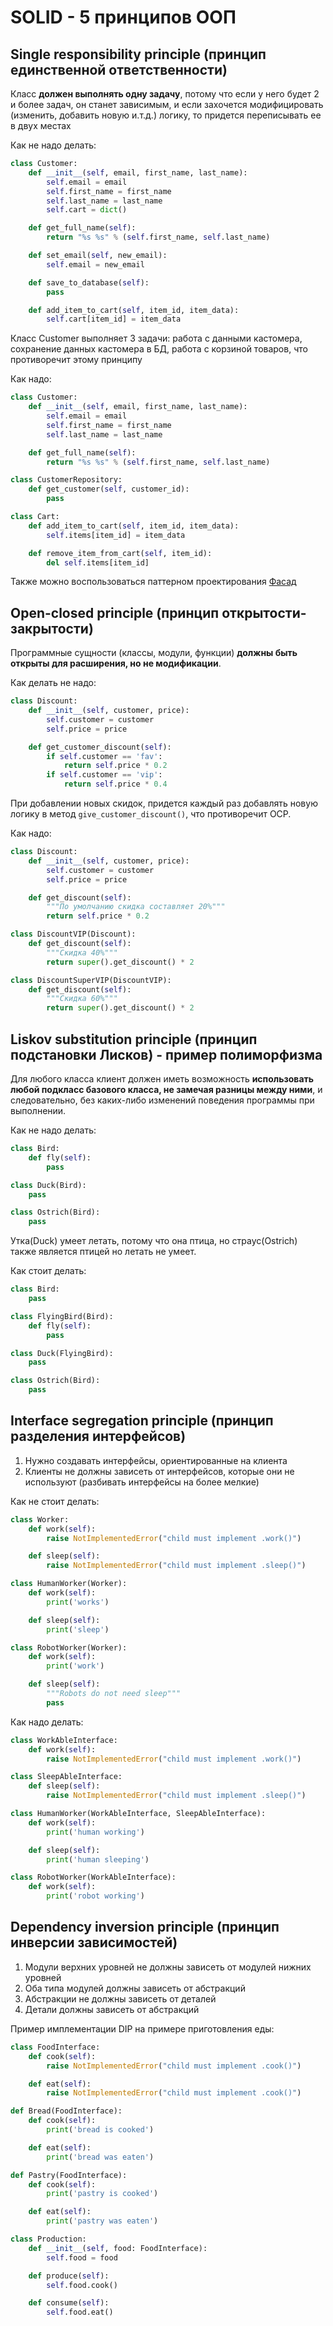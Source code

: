 # SOLID - 5 принципов ООП

## Single responsibility principle (принцип единственной ответственности)
Класс **должен выполнять одну задачу**, потому что если у него будет 2 и более задач, он станет зависимым, и если захочется модифицировать (изменить, добавить новую и.т.д.) логику, то придется переписывать еe в двух местах

Как не надо делать:
```python
class Customer:
    def __init__(self, email, first_name, last_name):
        self.email = email
        self.first_name = first_name
        self.last_name = last_name
        self.cart = dict()

    def get_full_name(self):
        return "%s %s" % (self.first_name, self.last_name)

    def set_email(self, new_email):
        self.email = new_email

    def save_to_database(self):
        pass

    def add_item_to_cart(self, item_id, item_data):
        self.cart[item_id] = item_data
```
Класс Customer выполняет 3 задачи: работа с данными кастомера, сохранение данных кастомера в БД, работа с корзиной товаров, что противоречит этому принципу

Как надо:
```python
class Customer:
    def __init__(self, email, first_name, last_name):
        self.email = email
        self.first_name = first_name
        self.last_name = last_name

    def get_full_name(self):
        return "%s %s" % (self.first_name, self.last_name)

class CustomerRepository:
    def get_customer(self, customer_id):
        pass

class Cart:
    def add_item_to_cart(self, item_id, item_data):
        self.items[item_id] = item_data

    def remove_item_from_cart(self, item_id):
        del self.items[item_id]
```
Также можно воспользоваться паттерном проектирования [Фасад](https://refactoring.guru/ru/design-patterns/facade)

## Open-closed principle (принцип открытости-закрытости)
Программные сущности (классы, модули, функции) **должны быть открыты для расширения, но не модификации**.

Как делать не надо:
```python
class Discount:
    def __init__(self, customer, price):
        self.customer = customer
        self.price = price

    def get_customer_discount(self):
        if self.customer == 'fav':
            return self.price * 0.2
        if self.customer == 'vip':
            return self.price * 0.4
```
При добавлении новых скидок, придется каждый раз добавлять новую логику в метод `give_customer_discount()`, что противоречит OCP.

Как надо:
```python
class Discount:
    def __init__(self, customer, price):
        self.customer = customer
        self.price = price

    def get_discount(self):
        """По умолчанию скидка составляет 20%"""
        return self.price * 0.2

class DiscountVIP(Discount):
    def get_discount(self):
        """Скидка 40%"""
        return super().get_discount() * 2

class DiscountSuperVIP(DiscountVIP):
    def get_discount(self):
        """Скидка 60%"""
        return super().get_discount() * 2
```

## Liskov substitution principle (принцип подстановки Лисков) - пример полиморфизма
Для любого класса клиент должен иметь возможность **использовать любой подкласс базового класса, не замечая разницы между ними**, и следовательно, без каких-либо изменений поведения программы при выполнении.

Как не надо делать:
```python
class Bird:
    def fly(self):
        pass

class Duck(Bird):
    pass

class Ostrich(Bird):
    pass
```
Утка(Duck) умеет летать, потому что она птица, но страус(Ostrich) также является птицей но летать не умеет.

Как стоит делать:
```python
class Bird:
    pass

class FlyingBird(Bird):
    def fly(self):
        pass

class Duck(FlyingBird):
    pass

class Ostrich(Bird):
    pass
```

## Interface segregation principle (принцип разделения интерфейсов)
1. Нужно создавать интерфейсы, ориентированные на клиента
2. Клиенты не должны зависеть от интерфейсов, которые они не используют (разбивать интерфейсы на более мелкие)

Как не стоит делать:
```python
class Worker:
    def work(self):
        raise NotImplementedError("child must implement .work()")

    def sleep(self):
        raise NotImplementedError("child must implement .sleep()")

class HumanWorker(Worker):
    def work(self):
        print('works')

    def sleep(self):
        print('sleep')

class RobotWorker(Worker):
    def work(self):
        print('work')

    def sleep(self):
        """Robots do not need sleep"""
        pass
```

Как надо делать:
```python
class WorkAbleInterface:
    def work(self):
        raise NotImplementedError("child must implement .work()")

class SleepAbleInterface:
    def sleep(self):
        raise NotImplementedError("child must implement .sleep()")

class HumanWorker(WorkAbleInterface, SleepAbleInterface):
    def work(self):
        print('human working')

    def sleep(self):
        print('human sleeping')

class RobotWorker(WorkAbleInterface):
    def work(self):
        print('robot working')
```

## Dependency inversion principle (принцип инверсии зависимостей)
1. Модули верхних уровней не должны зависеть от модулей нижних уровней
2. Оба типа модулей должны зависеть от абстракций
3. Абстракции не должны зависеть от деталей
4. Детали должны зависеть от абстракций

Пример имплементации DIP на примере приготовления еды:
```python
class FoodInterface:
    def cook(self):
        raise NotImplementedError("child must implement .cook()")

    def eat(self):
        raise NotImplementedError("child must implement .cook()")

def Bread(FoodInterface):
    def cook(self):
        print('bread is cooked')

    def eat(self):
        print('bread was eaten')

def Pastry(FoodInterface):
    def cook(self):
        print('pastry is cooked')

    def eat(self):
        print('pastry was eaten')

class Production:
    def __init__(self, food: FoodInterface):
        self.food = food

    def produce(self):
        self.food.cook()

    def consume(self):
        self.food.eat()
```
